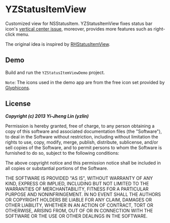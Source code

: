 # YZStatusItemView

Customized view for NSStatusItem. YZStatusItemView fixes status bar icon's [vertical center issue](http://alastairs-place.net/blog/2013/07/23/nsstatusitem-what-size-should-your-icon-be/), moreover, provides more features such as right-click menu.

The original idea is inspired by [RHStatusItemView](https://github.com/heardrwt/RHStatusItemView).

## Demo

Build and run the `YZStatusItemViewDemo` project.

`Note`: The icons used in the demo app are from the free icon set provided by [Glyphicons](http://glyphicons.com/).

## License

***Copyright (c) 2013 Yi-Jheng Lin (yzlin)***

Permission is hereby granted, free of charge, to any person obtaining
a copy of this software and associated documentation files (the
"Software"), to deal in the Software without restriction, including
without limitation the rights to use, copy, modify, merge, publish,
distribute, sublicense, and/or sell copies of the Software, and to
permit persons to whom the Software is furnished to do so, subject to
the following conditions:

The above copyright notice and this permission notice shall be
included in all copies or substantial portions of the Software.

THE SOFTWARE IS PROVIDED "AS IS", WITHOUT WARRANTY OF ANY KIND,
EXPRESS OR IMPLIED, INCLUDING BUT NOT LIMITED TO THE WARRANTIES OF
MERCHANTABILITY, FITNESS FOR A PARTICULAR PURPOSE AND
NONINFRINGEMENT. IN NO EVENT SHALL THE AUTHORS OR COPYRIGHT HOLDERS BE
LIABLE FOR ANY CLAIM, DAMAGES OR OTHER LIABILITY, WHETHER IN AN ACTION
OF CONTRACT, TORT OR OTHERWISE, ARISING FROM, OUT OF OR IN CONNECTION
WITH THE SOFTWARE OR THE USE OR OTHER DEALINGS IN THE SOFTWARE.
